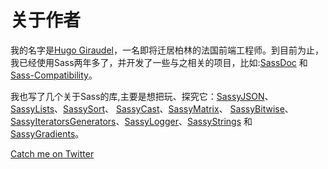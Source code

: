 # 关于作者

我的名字是[Hugo Giraudel](http://hugogiraudel.com)，一名即将迁居柏林的法国前端工程师。到目前为止，我已经使用Sass两年多了，并开发了一些与之相关的项目，比如:[SassDoc](http://sassdoc.com) 和 [Sass-Compatibility](http://sass-compatibility.github.io)。

我也写了几个关于Sass的库,主要是想把玩、探究它：[SassyJSON](https://github.com/HugoGiraudel/SassyJSON)、[SassyLists](http://sassylists.com)、[SassySort](https://github.com/HugoGiraudel/SassySort)、 [SassyCast](https://github.com/HugoGiraudel/SassyCast)、[SassyMatrix](https://github.com/HugoGiraudel/SassyMatrix)、 [SassyBitwise](https://github.com/HugoGiraudel/SassyBitwise)、[SassyIteratorsGenerators](https://github.com/HugoGiraudel/SassyIteratorsGenerators)、[SassyLogger](https://github.com/HugoGiraudel/SassyLogger)、[SassyStrings](https://github.com/HugoGiraudel/SassyStrings) 和 [SassyGradients](https://github.com/HugoGiraudel/SassyGradients)。

<div class="button-wrapper">
  <a href="https://twitter.com/{{ site.twitter_username }}" target="_blank" class="button">Catch me on Twitter</a>
</div>